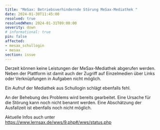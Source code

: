 ```yaml
---
title: "MeSax: Betriebsverhindernde Störung MeSax-Mediathek "
date: 2024-01-30T11:45:00
resolved: true
resolvedWhen: 2024-01-31T09:00:00
severity: down
# informational: true
pin: false 
affected:
- mesax_schullogin
- mesax
section: issue
---
```


Derzeit können keine Leistungen der MeSax-Mediathek abgerufen werden. Neben der Plattform ist damit auch der Zugriff auf Einzelmedien über Links oder Verknüpfungen in Aufgaben nicht möglich.

Ein Aufruf der Mediathek aus Schullogin schlägt ebenfalls fehl.

An der Behebung des Problems wird bereits gearbeitet. Eine Ursache für die Störung kann noch nicht benannt werden. Eine Abschätzung der Ausfallzeit ist ebenfalls noch nicht möglich.

Aktuelle Infos auch unter https://www.lernsax.de/wws/9.php#/wws/status.php
